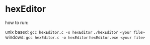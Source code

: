 # hexEditor

how to run: 

unix based:
`gcc hexEditor.c -o hexEditor`
`./hexEditor <your file>`
windows:
`gcc hexEditor.c -o hexEditor`
`hexEditor.exe <your file>`

